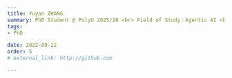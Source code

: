 ```yaml
---
title: Yuyan ZHANG
summary: PhD Student @ PolyU 2025/26 <br> Field of Study：Agentic AI <br> B.E. (Jiangnan University) <br> M.E. (Zhejiang University)
tags:
- PhD

date: 2022-09-22
order: 5
# external_link: http://github.com

---
```

